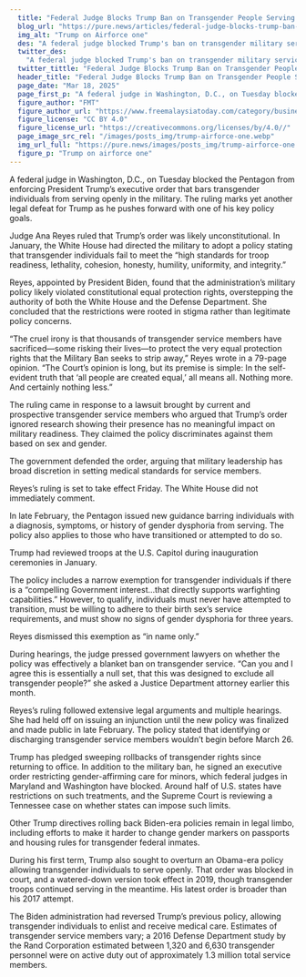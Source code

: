 ```yaml
---
  title: "Federal Judge Blocks Trump Ban on Transgender People Serving in Military"
  blog_url: "https://pure.news/articles/federal-judge-blocks-trump-ban-on-transgender-people-serving-in-military"
  img_alt: "Trump on Airforce one"
  des: "A federal judge blocked Trump's ban on transgender military service, ruling it unconstitutional. The decision halts restrictions on transgender troops, citing equal protection rights."
  twitter_des:
    "A federal judge blocked Trump's ban on transgender military service, ruling it unconstitutional. The decision halts restrictions on transgender troops, citing equal protection rights."
  twitter_tittle: "Federal Judge Blocks Trump Ban on Transgender People Serving in Military"
  header_title: "Federal Judge Blocks Trump Ban on Transgender People Serving in Military"
  page_date: "Mar 18, 2025"
  page_first_p: "A federal judge in Washington, D.C., on Tuesday blocked the Pentagon from enforcing President Trump’s executive order that bars transgender individuals from serving openly in the military. The ruling marks yet another legal defeat for Trump as he pushes forward with one of his key policy goals."
  figure_author: "FMT"
  figure_author_url: "https://www.freemalaysiatoday.com/category/business/2019/02/01/amazon-profit-jumps-on-strong-holiday-quarter/"
  figure_license: "CC BY 4.0"
  figure_license_url: "https://creativecommons.org/licenses/by/4.0//"
  page_image_src_rel: "/images/posts_img/trump-airforce-one.webp"
  img_url_full: "https://pure.news/images/posts_img/trump-airforce-one.webp"
  figure_p: "Trump on airforce one"
---
```


A federal judge in Washington, D.C., on Tuesday blocked the Pentagon from enforcing President Trump’s executive order that bars transgender individuals from serving openly in the military. The ruling marks yet another legal defeat for Trump as he pushes forward with one of his key policy goals.

Judge Ana Reyes ruled that Trump’s order was likely unconstitutional. In January, the White House had directed the military to adopt a policy stating that transgender individuals fail to meet the “high standards for troop readiness, lethality, cohesion, honesty, humility, uniformity, and integrity.”

Reyes, appointed by President Biden, found that the administration’s military policy likely violated constitutional equal protection rights, overstepping the authority of both the White House and the Defense Department. She concluded that the restrictions were rooted in stigma rather than legitimate policy concerns.

“The cruel irony is that thousands of transgender service members have sacrificed—some risking their lives—to protect the very equal protection rights that the Military Ban seeks to strip away,” Reyes wrote in a 79-page opinion. “The Court’s opinion is long, but its premise is simple: In the self-evident truth that ‘all people are created equal,’ all means all. Nothing more. And certainly nothing less.”

The ruling came in response to a lawsuit brought by current and prospective transgender service members who argued that Trump’s order ignored research showing their presence has no meaningful impact on military readiness. They claimed the policy discriminates against them based on sex and gender.

The government defended the order, arguing that military leadership has broad discretion in setting medical standards for service members.

Reyes’s ruling is set to take effect Friday. The White House did not immediately comment.

In late February, the Pentagon issued new guidance barring individuals with a diagnosis, symptoms, or history of gender dysphoria from serving. The policy also applies to those who have transitioned or attempted to do so.

Trump had reviewed troops at the U.S. Capitol during inauguration ceremonies in January.

The policy includes a narrow exemption for transgender individuals if there is a “compelling Government interest…that directly supports warfighting capabilities.” However, to qualify, individuals must never have attempted to transition, must be willing to adhere to their birth sex’s service requirements, and must show no signs of gender dysphoria for three years.

Reyes dismissed this exemption as “in name only.”

During hearings, the judge pressed government lawyers on whether the policy was effectively a blanket ban on transgender service. “Can you and I agree this is essentially a null set, that this was designed to exclude all transgender people?” she asked a Justice Department attorney earlier this month.

Reyes’s ruling followed extensive legal arguments and multiple hearings. She had held off on issuing an injunction until the new policy was finalized and made public in late February. The policy stated that identifying or discharging transgender service members wouldn’t begin before March 26.

Trump has pledged sweeping rollbacks of transgender rights since returning to office. In addition to the military ban, he signed an executive order restricting gender-affirming care for minors, which federal judges in Maryland and Washington have blocked. Around half of U.S. states have restrictions on such treatments, and the Supreme Court is reviewing a Tennessee case on whether states can impose such limits.

Other Trump directives rolling back Biden-era policies remain in legal limbo, including efforts to make it harder to change gender markers on passports and housing rules for transgender federal inmates.

During his first term, Trump also sought to overturn an Obama-era policy allowing transgender individuals to serve openly. That order was blocked in court, and a watered-down version took effect in 2019, though transgender troops continued serving in the meantime. His latest order is broader than his 2017 attempt.

The Biden administration had reversed Trump’s previous policy, allowing transgender individuals to enlist and receive medical care. Estimates of transgender service members vary; a 2016 Defense Department study by the Rand Corporation estimated between 1,320 and 6,630 transgender personnel were on active duty out of approximately 1.3 million total service members.
